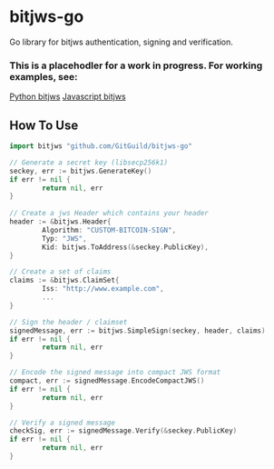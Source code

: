 # bitjws-go
Go library for bitjws authentication, signing and verification.

### This is a placehodler for a work in progress. For working examples, see:

[Python bitjws](https://github.com/deginner/bitjws)
[Javascript bitjws](https://github.com/deginner/bitjws-js)

## How To Use

```go
import bitjws "github.com/GitGuild/bitjws-go"

// Generate a secret key (libsecp256k1)
seckey, err := bitjws.GenerateKey()
if err != nil {
        return nil, err
}
    
// Create a jws Header which contains your header
header := &bitjws.Header{
        Algorithm: "CUSTOM-BITCOIN-SIGN",
        Typ: "JWS",
        Kid: bitjws.ToAddress(&seckey.PublicKey),
}

// Create a set of claims
claims := &bitjws.ClaimSet{
        Iss: "http://www.example.com",
        ...
}

// Sign the header / claimset
signedMessage, err := bitjws.SimpleSign(seckey, header, claims)
if err != nil {
        return nil, err
}

// Encode the signed message into compact JWS format
compact, err := signedMessage.EncodeCompactJWS()
if err != nil {
        return nil, err
}

// Verify a signed message
checkSig, err := signedMessage.Verify(&seckey.PublicKey)
if err != nil {
        return nil, err
}
```
